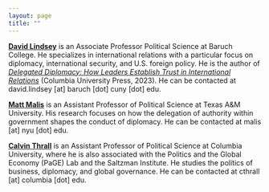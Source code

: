 ```yaml
---
layout: page
title: ""
---
```


[**David Lindsey**](https://blogs.baruch.cuny.edu/davidlindsey/) is an Associate Professor Political Science at Baruch College. He specializes in international relations with a particular focus on diplomacy, international security, and U.S. foreign policy. He is the author of [_Delegated Diplomacy: How Leaders Establish Trust in International Relations_](https://cup.columbia.edu/book/delegated-diplomacy/9780231557887/) (Columbia University Press, 2023). He can be contacted at david.lindsey [at] baruch [dot] cuny [dot] edu. 

[**Matt Malis**](https://mattmalis.github.io/) is an Assistant Professor of Political Science at Texas A&M University. His research focuses on how the delegation of authority within government shapes the conduct of diplomacy. He can be contacted at malis [at] nyu [dot] edu.

[**Calvin Thrall**](https://www.calvinthrall.com/) is an Assistant Professor of Political Science at Columbia University, where he is also associated with the Politics and the Global Economy (PaGE) Lab and the Saltzman Institute. He studies the politics of business, diplomacy, and global governance. He can be contacted at cthrall [at] columbia [dot] edu.

